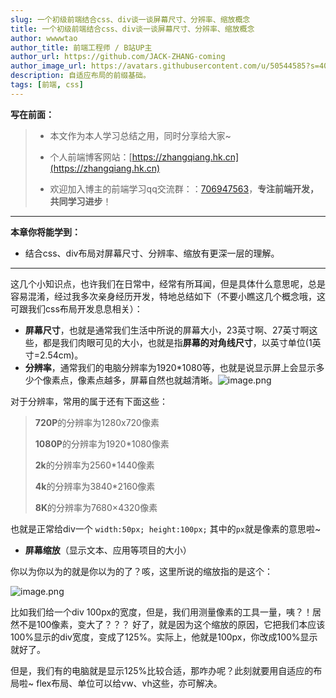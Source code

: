 ```yaml
---
slug: 一个初级前端结合css、div谈一谈屏幕尺寸、分辨率、缩放概念
title: 一个初级前端结合css、div谈一谈屏幕尺寸、分辨率、缩放概念
author: wwwwtao
author_title: 前端工程师 / B站UP主
author_url: https://github.com/JACK-ZHANG-coming
author_image_url: https://avatars.githubusercontent.com/u/50544585?s=400&u=305dedd77ef8d2520aa5922c294ed999d6063067&v=4
description: 自适应布局的前缀基础。
tags: [前端, css]
---
```


<!-- truncate -->

**写在前面：**

> - 本文作为本人学习总结之用，同时分享给大家~
>
> - 个人前端博客网站：[https://zhangqiang.hk.cn](https://zhangqiang.hk.cn)
>
> - 欢迎加入博主的前端学习qq交流群：：[706947563](https://link.juejin.cn/?target=https%3A%2F%2Fqm.qq.com%2Fcgi-bin%2Fqm%2Fqr%3Fk%3DEbeK9mdG0e6P2pZdonIoILPqcGNsnR1x%26jump_from%3Dwebapi)，**专注前端开发，共同学习进步**！

------

**本章你将能学到：**

- 结合css、div布局对屏幕尺寸、分辨率、缩放有更深一层的理解。

------

这几个小知识点，也许我们在日常中，经常有所耳闻，但是具体什么意思呢，总是容易混淆，经过我多次亲身经历开发，特地总结如下（不要小瞧这几个概念哦，这可跟我们css布局开发息息相关）：

- **屏幕尺寸**，也就是通常我们生活中所说的屏幕大小，23英寸啊、27英寸啊这些，都是我们肉眼可见的大小，也就是指**屏幕的对角线尺寸**，以英寸单位(1英寸=2.54cm)。
- **分辨率**，通常我们的电脑分辨率为1920*1080等，也就是说显示屏上会显示多少个像素点，像素点越多，屏幕自然也就越清晰。![image.png](https://p6-juejin.byteimg.com/tos-cn-i-k3u1fbpfcp/b7c38d1b884c4d88a6b02405f11fba6a~tplv-k3u1fbpfcp-watermark.image)

对于分辨率，常用的属于还有下面这些：

> **720P**的分辨率为1280x720像素
>
> **1080P**的分辨率为1920*1080像素
>
> **2k**的分辨率为2560*1440像素
>
> **4k**的分辨率为3840*2160像素
>
> **8K**的分辨率为7680×4320像素

也就是正常给div一个 `width:50px; height:100px;` 其中的`px`就是像素的意思啦~

- **屏幕缩放**（显示文本、应用等项目的大小）

你以为你以为的就是你以为的了？咳，这里所说的缩放指的是这个：



![image.png](https://p9-juejin.byteimg.com/tos-cn-i-k3u1fbpfcp/7e5d63775e174c0da16d2e089fc7636b~tplv-k3u1fbpfcp-watermark.image)





比如我们给一个div 100px的宽度，但是，我们用测量像素的工具一量，咦？！居然不是100像素，变大了？？？ 好了，就是因为这个缩放的原因，它把我们本应该100%显示的div宽度，变成了125%。实际上，他就是100px，你改成100%显示就好了。

但是，我们有的电脑就是显示125%比较合适，那咋办呢？此刻就要用自适应的布局啦~ flex布局、单位可以给vw、vh这些，亦可解决。








